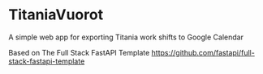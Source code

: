 # TitaniaVuorot
A simple web app for exporting Titania work shifts to Google Calendar

Based on The Full Stack FastAPI Template
https://github.com/fastapi/full-stack-fastapi-template